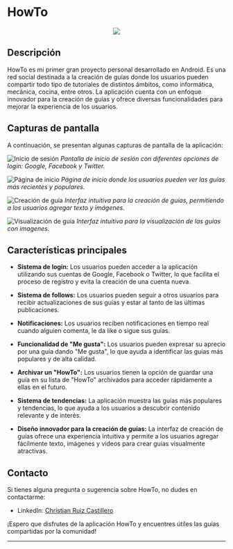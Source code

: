 # HowTo

<p align="center">
  <img src="/assets/logo.png" />
</p>

## Descripción

HowTo es mi primer gran proyecto personal desarrollado en Android. Es una red social destinada a la creación de guías donde los usuarios pueden compartir todo tipo de tutoriales de distintos ámbitos, como informática, mecánica, cocina, entre otros. La aplicación cuenta con un enfoque innovador para la creación de guías y ofrece diversas funcionalidades para mejorar la experiencia de los usuarios.

## Capturas de pantalla

A continuación, se presentan algunas capturas de pantalla de la aplicación:

![Inicio de sesión](/assets/login.png)
*Pantalla de inicio de sesión con diferentes opciones de login: Google, Facebook y Twitter.*

![Página de inicio](/assets/inicio.png)
*Página de inicio donde los usuarios pueden ver las guías más recientes y populares.*

![Creación de guía](/assets/creacion_howto.png)
*Interfaz intuitiva para la creación de guías, permitiendo a los usuarios agregar texto y imágenes.*

![Visualización de guía](/assets/howto.png)
*Interfaz intuitiva para la visualización de las guias con imagenes.*

## Características principales

- **Sistema de login:** Los usuarios pueden acceder a la aplicación utilizando sus cuentas de Google, Facebook o Twitter, lo que facilita el proceso de registro y evita la creación de una cuenta nueva.

- **Sistema de follows:** Los usuarios pueden seguir a otros usuarios para recibir actualizaciones de sus guías y estar al tanto de las últimas publicaciones.

- **Notificaciones:** Los usuarios reciben notificaciones en tiempo real cuando alguien comenta, le da like o sigue sus guías.

- **Funcionalidad de "Me gusta":** Los usuarios pueden expresar su aprecio por una guía dando "Me gusta", lo que ayuda a identificar las guías más populares y de alta calidad.

- **Archivar un "HowTo":** Los usuarios tienen la opción de guardar una guía en su lista de "HowTo" archivados para acceder rápidamente a ellas en el futuro.

- **Sistema de tendencias:** La aplicación muestra las guías más populares y tendencias, lo que ayuda a los usuarios a descubrir contenido relevante y de interés.

- **Diseño innovador para la creación de guías:** La interfaz de creación de guías ofrece una experiencia intuitiva y permite a los usuarios agregar fácilmente texto, imágenes y videos para crear guías visualmente atractivas.

## Contacto

Si tienes alguna pregunta o sugerencia sobre HowTo, no dudes en contactarme:

- LinkedIn: [Christian Ruiz Castillero](https://www.linkedin.com/in/christian-ruiz-castillero/)

¡Espero que disfrutes de la aplicación HowTo y encuentres útiles las guías compartidas por la comunidad!

---
